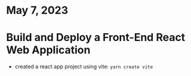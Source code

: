 # May 7, 2023
# Build and Deploy a Front-End React Web Application 
- created a react app project using vite:  `yarn create vite` 
